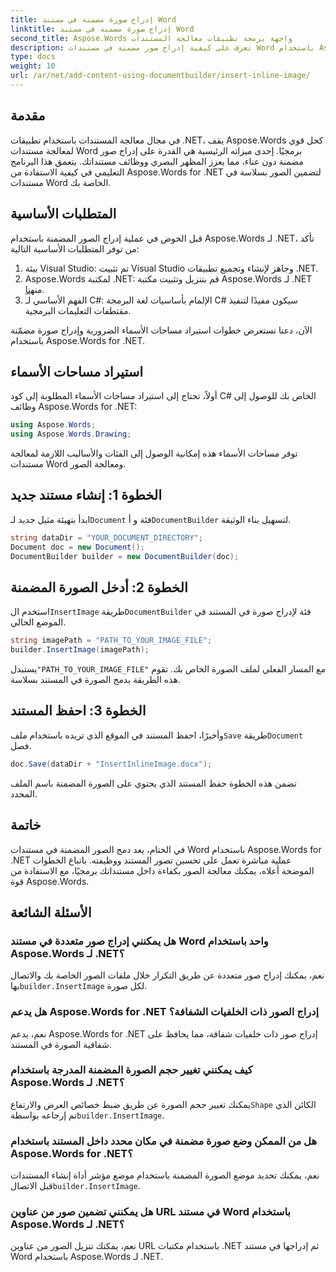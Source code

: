 ```yaml
---
title: إدراج صورة مضمنة في مستند Word
linktitle: إدراج صورة مضمنة في مستند Word
second_title: Aspose.Words واجهة برمجة تطبيقات معالجة المستندات
description: تعرف على كيفية إدراج صور مضمنة في مستندات Word باستخدام Aspose.Words لـ .NET. دليل خطوة بخطوة مع أمثلة التعليمات البرمجية والأسئلة الشائعة المضمنة.
type: docs
weight: 10
url: /ar/net/add-content-using-documentbuilder/insert-inline-image/
---
```

## مقدمة

في مجال معالجة المستندات باستخدام تطبيقات .NET، يقف Aspose.Words كحل قوي لمعالجة مستندات Word برمجيًا. إحدى ميزاته الرئيسية هي القدرة على إدراج صور مضمنة دون عناء، مما يعزز المظهر البصري ووظائف مستنداتك. يتعمق هذا البرنامج التعليمي في كيفية الاستفادة من Aspose.Words for .NET لتضمين الصور بسلاسة في مستندات Word الخاصة بك.

## المتطلبات الأساسية

قبل الخوض في عملية إدراج الصور المضمنة باستخدام Aspose.Words لـ .NET، تأكد من توفر المتطلبات الأساسية التالية:

1. بيئة Visual Studio: تم تثبيت Visual Studio وجاهز لإنشاء وتجميع تطبيقات .NET.
2.  Aspose.Words لمكتبة .NET: قم بتنزيل وتثبيت مكتبة Aspose.Words لـ .NET من[هنا](https://releases.aspose.com/words/net/).
3. الفهم الأساسي لـ C#: الإلمام بأساسيات لغة البرمجة C# سيكون مفيدًا لتنفيذ مقتطفات التعليمات البرمجية.

الآن، دعنا نستعرض خطوات استيراد مساحات الأسماء الضرورية وإدراج صورة مضمّنة باستخدام Aspose.Words for .NET.

## استيراد مساحات الأسماء

أولاً، تحتاج إلى استيراد مساحات الأسماء المطلوبة إلى كود C# الخاص بك للوصول إلى وظائف Aspose.Words for .NET:

```csharp
using Aspose.Words;
using Aspose.Words.Drawing;
```

توفر مساحات الأسماء هذه إمكانية الوصول إلى الفئات والأساليب اللازمة لمعالجة مستندات Word ومعالجة الصور.

## الخطوة 1: إنشاء مستند جديد

 ابدأ بتهيئة مثيل جديد لـ`Document` فئة و أ`DocumentBuilder` لتسهيل بناء الوثيقة.

```csharp
string dataDir = "YOUR_DOCUMENT_DIRECTORY";
Document doc = new Document();
DocumentBuilder builder = new DocumentBuilder(doc);
```

## الخطوة 2: أدخل الصورة المضمنة

 استخدم ال`InsertImage` طريقة`DocumentBuilder` فئة لإدراج صورة في المستند في الموضع الحالي.

```csharp
string imagePath = "PATH_TO_YOUR_IMAGE_FILE";
builder.InsertImage(imagePath);
```

 يستبدل`"PATH_TO_YOUR_IMAGE_FILE"` مع المسار الفعلي لملف الصورة الخاص بك. تقوم هذه الطريقة بدمج الصورة في المستند بسلاسة.

## الخطوة 3: احفظ المستند

 وأخيرًا، احفظ المستند في الموقع الذي تريده باستخدام ملف`Save` طريقة`Document` فصل.

```csharp
doc.Save(dataDir + "InsertInlineImage.docx");
```

تضمن هذه الخطوة حفظ المستند الذي يحتوي على الصورة المضمنة باسم الملف المحدد.

## خاتمة

في الختام، يعد دمج الصور المضمنة في مستندات Word باستخدام Aspose.Words for .NET عملية مباشرة تعمل على تحسين تصور المستند ووظيفته. باتباع الخطوات الموضحة أعلاه، يمكنك معالجة الصور بكفاءة داخل مستنداتك برمجيًا، مع الاستفادة من قوة Aspose.Words.

## الأسئلة الشائعة

### هل يمكنني إدراج صور متعددة في مستند Word واحد باستخدام Aspose.Words لـ .NET؟
 نعم، يمكنك إدراج صور متعددة عن طريق التكرار خلال ملفات الصور الخاصة بك والاتصال بها`builder.InsertImage` لكل صورة.

### هل يدعم Aspose.Words for .NET إدراج الصور ذات الخلفيات الشفافة؟
نعم، يدعم Aspose.Words for .NET إدراج صور ذات خلفيات شفافة، مما يحافظ على شفافية الصورة في المستند.

### كيف يمكنني تغيير حجم الصورة المضمنة المدرجة باستخدام Aspose.Words لـ .NET؟
 يمكنك تغيير حجم الصورة عن طريق ضبط خصائص العرض والارتفاع`Shape` الكائن الذي تم إرجاعه بواسطة`builder.InsertImage`.

### هل من الممكن وضع صورة مضمنة في مكان محدد داخل المستند باستخدام Aspose.Words for .NET؟
 نعم، يمكنك تحديد موضع الصورة المضمنة باستخدام موضع مؤشر أداة إنشاء المستندات قبل الاتصال`builder.InsertImage`.

### هل يمكنني تضمين صور من عناوين URL في مستند Word باستخدام Aspose.Words لـ .NET؟
نعم، يمكنك تنزيل الصور من عناوين URL باستخدام مكتبات .NET ثم إدراجها في مستند Word باستخدام Aspose.Words لـ .NET.